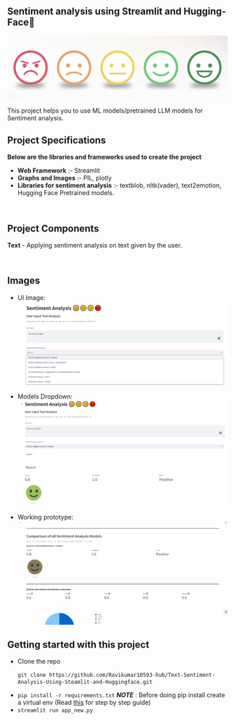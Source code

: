 ## Sentiment analysis using Streamlit and Hugging-Face🤗
![Alt text](images/image.png)

This project helps you to use ML models/pretrained LLM models for Sentiment analysis.

## Project Specifications

**Below are the libraries and frameworks used to create the project**
- **Web Framework** :- Streamlit
- **Graphs and Images** :- PIL, plotly
- **Libraries for sentiment analysis** :- textblob, nltk(vader), text2emotion, Hugging Face Pretrained models.

<br>

## Project Components

**Text** - Applying sentiment analysis on text given by the user.

<br>

## Images

- UI Image:
 ![UI Image](images/UI.png)

- Models Dropdown:
  ![](images/Models%20drop%20down.png)

- Working prototype:
  ![](images/Comparison_of_all_model.gif)



## Getting started with this project

- Clone the repo
  ```
  git clone https://github.com/Ravikumar10593-hub/Text-Sentiment-Analysis-Using-Steamlit-and-Huggingface.git
  ```
- `pip install -r requirements.txt`
**_NOTE_** : Before doing pip install create a virtual env (Read [this](https://medium.com/dev-genius/no-more-airflow-mage-ai-%EF%B8%8F-cfbff09f5276) for step by step guide)
- `streamlit run app_new.py`
